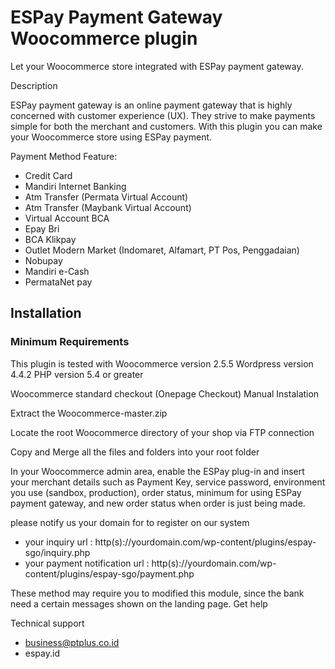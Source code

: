 
# ESPay Payment Gateway Woocommerce plugin
Let your Woocommerce store integrated with ESPay payment gateway.

Description

ESPay payment gateway is an online payment gateway that is highly concerned with customer experience (UX). They strive to make payments simple for both the merchant and customers. With this plugin you can make your Woocommerce store using ESPay payment.

Payment Method Feature:

* Credit Card
* Mandiri Internet Banking
* Atm Transfer (Permata Virtual Account)
* Atm Transfer (Maybank Virtual Account)
* Virtual Account BCA
* Epay Bri
* BCA Klikpay
* Outlet Modern Market (Indomaret, Alfamart, PT Pos, Penggadaian)
* Nobupay
* Mandiri e-Cash
* PermataNet pay

## Installation

### Minimum Requirements

This plugin is tested with Woocommerce version 2.5.5
Wordpress version 4.4.2
PHP version 5.4 or greater

Woocommerce standard checkout (Onepage Checkout)
Manual Instalation

Extract the Woocommerce-master.zip

Locate the root Woocommerce directory of your shop via FTP connection

Copy and Merge all the files and folders into your root folder

In your Woocommerce admin area, enable the ESPay plug-in and insert your merchant details such as Payment Key, service password, environment you use (sandbox, production), order status, minimum for using ESPay payment gateway, and new order status when order is just being made.

please notify us your domain for to register on our system
* your inquiry url : http(s)://yourdomain.com/wp-content/plugins/espay-sgo/inquiry.php
* your payment notification url : http(s)://yourdomain.com/wp-content/plugins/espay-sgo/payment.php

These method may require you to modified this module, since the bank need a certain messages shown on the landing page.
Get help

Technical support
* business@ptplus.co.id
* espay.id
